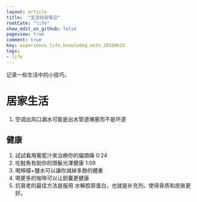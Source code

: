 ```yaml
---
layout: article
title:  "生活经验笔记"
rootCate: "life"
show_edit_on_github: false
pageview: true
comment: true
key: experience_life_knowledeg_note_20190615
tags:
- life
---
```


记录一些生活中的小技巧。

<!---more--->

# 居家生活
1. 空调出风口漏水可能是出水管道堵塞而不是坏道


## 健康

1. 試試看用葡萄汁來治療你的偏頭痛 0:24
2. 吃鮭魚有助你的頭髮光澤健康 1:09
3. 喝檸檬+鹽水可以讓你減掉多餘的體重
4. 喝更多的咖啡可以让胆囊更健康
5. 抗衰老的最佳方法是服用 水解胶原蛋白，也就是补充剂。使得骨质和皮肤更好。